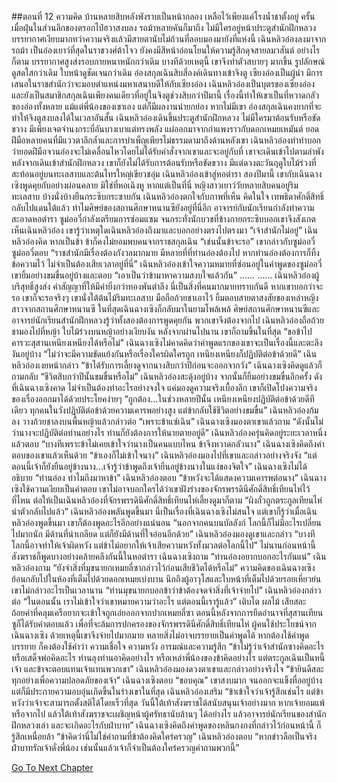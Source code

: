 ##ตอนที่ 12 ความคิด
บ้านหลายสิบหลังพังราบเป็นหน้ากลอง เหลือไว้เพียงแค่โรงน้ำชาตั้งอยู่ ครั้นเมื่อฝุ่นในส่วนลึกของตรอกไป๋ฮวาสงบลง รถม้าหลายคันก็มาถึง
ไม่มีใครอยู่หน้าประตูสำนักฝึกหลวง บรรยากาศเงียบมากทว่าความจริงแล้วมีสายตานับไม่ถ้วนที่ลอบมองมายังที่แห่งนี้
เฉินหลิวอ๋องลงมาจากรถม้า
เป็นอ๋องเยาว์ที่สุดในราชวงศ์ต้าโจว ยังคงมีสีหน้าอ่อนโยนให้ความรู้สึกดุจสายลมวสันต์ อย่างไรก็ตาม บรรยากาศสูงส่งรอบกายหนาหนักกว่าเดิม บางทีด้วยเหตุนี้ เขาจึงทำตัวสบายๆ มากขึ้น รูปลักษณ์ดูสดใสกว่าเดิม ใบหน้าดูชัดเจนกว่าเดิม
อ๋องสกุลเฉินสิบสี่องค์เดินทางเข้าจิงตู เซียงอ๋องเป็นผู้นำ มีการเสนอในราชสำนักว่าจะมอบตำแหน่งมหาเสนาบดีให้กับเซียงอ๋อง เฉินหลิวอ๋องเป็นบุตรของเซียงอ๋อง และยังเป็นสมาชิกสกุลเฉินเพียงคนเดียวที่อยู่ในจิงตูช่วงสิบกว่าปีมานี้ เรื่องนี้ทำให้เขาเป็นที่หวาดกลัวของอ๋องทั้งหลาย แม้แต่พี่น้องของเขาเอง แต่ก็มีผลงานน่ายกย่อง หากไม่มีเขา อ๋องสกุลเฉินคงยากที่จะทำให้จิงตูสงบลงได้ในเวลาอันสั้น
เฉินหลิวอ๋องเดินขึ้นประตูสำนักฝึกหลวง
ไม่มีใครมาต้อนรับหรือขัดขวาง มีเพียงเจตจำนงกระบี่อันบางเบาแต่ทรงพลัง แผ่ออกมาจากกำแพงราวกับดอกเหมยเหมันต์
ยอดฝีมือหลายคนที่มีแววตาลึกล้ำและการบำเพ็ญเพียรไม่ธรรมดามาถึงด้านหลังเขา
เฉินหลิวอ๋องทำท่าบอกว่ายอดฝีมือจวนอ๋องจะไม่เคลื่อนไหวโดยไม่ได้รับคำสั่งจากเขาและจะอยู่กับที่ เขาจะเดินเข้าไปตามลำพัง
หลังจากเดินเข้าสำนักฝึกหลวง เขาก็ยังไม่ได้รับการต้อนรับหรือขัดขวาง มีแต่ดวงตะวันฤดูใบไม้ร่วงที่สะท้อนอยู่บนทะเลสาบและต้นไทรใหญ่เขียวชอุ่ม
เฉินหลิวอ๋องเข้าสู่หอตำรา สองปีมานี้ เขากับเฉินฉางเซิงพูดคุยกับอย่างผ่อนคลาย มิใช่ที่หอเฉิงหู หากแต่เป็นที่นี่
หญิงสาวเยาว์วัยหลายสิบคนอยู่ริมทะเลสาบ บ้างนั่งบ้างยืนกระซิบกระซาบกัน
เฉินหลิวอ๋องตกใจกับภาพที่เห็น คิดในใจ เทพธิดาศักดิ์สิทธิ์กลับไปแดนใต้แล้ว ทำไมศิษย์ของสถานศึกษาหนานซียังอยู่ที่นี่อีก
อาจารย์กับนักเรียนกำลังทำความสะอาดหอตำรา ซูม่ออวี๋กำลังเตรียมการซ่อมแซม จนกระทั่งนักบวชที่ข้างกายกระซิบบอกเขาจึงสังเกตเห็นเฉินหลิวอ๋อง
เขารู้ว่าเหตุใดเฉินหลิวอ๋องถึงมาและบอกอย่างตรงไปตรงมา “เจ้าสำนักไม่อยู่”
เฉินหลิวอ๋องคิด หากเป็นข้า ข้าก็คงไม่ยอมพบคนจากราชสกุลเฉิน
“เช่นนั้นข้าจะรอ” เขากล่าวกับซูม่ออวี๋
ซูม่ออวี๋ตอบ “ราชสำนักมีเรื่องต้องกังวลมากมาย มีหลายที่ที่ท่านอ๋องต้องไป หากท่านอ๋องต้องการก็ทิ้งข้อความไว้ ไม่จำเป็นต้องเสียเวลาอยู่ที่นี่”
เฉินหลิวอ๋องเข้าใจความหมายที่ซ่อนอยู่ในคำพูดของซูม่ออวี๋ เขายิ้มอย่างขมขื่นอยู่บ้างและตอบ “เอาเป็นว่าข้ามาหาความสงบใจแล้วกัน”
……
……
เฉินหลิวอ๋องผู้บริสุทธิ์สูงส่ง คำสัญญาที่ให้มีค่ายิ่งกว่าทองพันตำลึง นี่เป็นสิ่งที่คนมากมายทราบกันดี
หากเขาบอกว่าจะรอ เขาก็จะรอจริงๆ เขานั่งใต้ต้นไม้ริมทะเลสาบ มือถือถ้วยชาเอาไว้ ยิ้มตอบสายตาสงสัยของเหล่าหญิงสาวจากสถานศึกษาหนานซี ในที่สุดเฉินฉางเซิงก็กลับมาในยามโพล้เพล้
ศิษย์สถานศึกษาหนานซีและอาจารย์นักเรียนสำนักฝึกหลวงรู้ว่าทั้งสองต้องการพูดคุยกัน พวกเขาจึงต้องจากไป
เฉินหลิวอ๋องถือถ้วยชามองไปที่หญ้า ใบไม้ร่วงบนหญ้าอย่างเงียบงัน หลังจากผ่านไปนาน เขาก็ถามขึ้นในที่สุด “ขอข้าไปคารวะสุสานเหนียงเหนียงได้หรือไม่”
เฉินฉางเซิงไม่คาดคิดว่าคำพูดแรกของเขาจะเป็นเรื่องนี้และตะลึงงันอยู่บ้าง
“ไม่ว่าจะมีความขัดแย้งกันหรือเรื่องใครผิดใครถูก เหนียงเหนียงก็ปฏิบัติต่อข้าด้วยดี” เฉินหลิวอ๋องเงยหน้ากล่าว “ข้าได้รับการเลี้ยงดูจากนางสิบกว่าปีก่อนจะออกจากวัง”
เฉินฉางเซิงคิดดูแล้วก็ถามกลับ “ชีวิตสิบกว่าปีนั้นขมขื่นหรือไม่”
เฉินหลิวอ๋องสะดุ้งอยู่บ้าง จากนั้นก็ยิ้มอย่างขมขื่นอีกครั้ง
ดังที่เฉินฉางเซิงคาด ไม่จำเป็นต้องทำอะไรอย่างจงใจ แค่มองดูความจริงเบื้องลึก เขาก็เปิดโปงความจริงของเรื่องออกมาได้ด้วยประโยคง่ายๆ
“ถูกต้อง...ในช่วงหลายปีนั้น เหนียงเหนียงปฏิบัติต่อข้าด้วยดีทีเดียว ทุกคนในวังปฏิบัติต่อข้าด้วยความเคารพอย่างสูง แต่ข้ากลับใช้ชีวิตอย่างขมขื่น”
เฉินหลิวอ๋องก้มลง วางถ้วยชาลงบนพื้นหญ้าแล้วกล่าวต่อ “เพราะข้าแซ่เฉิน”
เฉินฉางเซิงมองตาเขาแล้วถาม “ดังนั้นไม่ว่านางจะปฏิบัติต่อท่านอย่างไร ท่านก็ยังต้องการให้นายตายอยู่ดี”
เฉินหลิวอ๋องครุ่นคิดอยู่ระยะเวลาหนึ่งแล้วตอบ “บางทีเพราะข้าไม่เคยเข้าใจว่านางเป็นคนแบบไหน ข้าจึงหวาดกลัวนาง”
เฉินฉางเซิงคิดถึงคำตอบของเขาแล้วเห็นด้วย “ข้าเองก็ไม่เข้าใจนาง”
เฉินหลิวอ๋องมองไปที่เขาและกล่าวอย่างจริงจัง “แต่ตอนนี้เจ้าก็ยังยืนอยู่ข้างนาง...เจ้ารู้ว่าข้าพูดถึงเจ้ายืนอยู่ข้างนางในแง่ของจิตใจ”
เฉินฉางเซิงไม่ได้อธิบาย “ท่านอ๋อง ทำไมถึงมาหาข้า”
เฉินหลิวอ๋องตอบ “ข้าหวังจะได้แสดงความเคารพต่อนาง”
เฉินฉางเซิงใช้ความเงียบเป็นคำตอบ
เขาไม่อาจบอกใครได้ว่าเขาฝังร่างของจักรพรรดินีศักดิ์สิทธิ์เทียนไห่ไว้ที่ไหน
ต่อให้เป็นเฉินหลิวอ๋องที่จักรพรรดินีศักดิ์สิทธิ์เทียนไห่เลี้ยงดูมาก็ตาม
“ผิงกั๋วถูกตระกูลเทียนไห่นำตัวกลับไปแล้ว” เฉินหลิวอ๋องพลันพูดขึ้นมา
นี่เป็นเรื่องที่เฉินฉางเซิงไม่สนใจ แต่เขาก็รู้ว่าเมื่อเฉินหลิวอ๋องพูดขึ้นมา เขาก็ต้องพูดอะไรอีกอย่างแน่นอน
“นอกจากคนบนบัลลังก์ โลกนี้ก็ไม่มีอะไรเปลี่ยนไปมากนัก มีด้านที่น่าเกลียด แต่ก็ยังมีด้านที่ใจอ่อนอีกด้วย”
เฉินหลิวอ๋องมองดูเขาและกล่าว “บางทีโลกนี้อาจทำให้เจ้าผิดหวัง แต่ข้าไม่อยากให้เจ้าเสียความหวังทั้งมวลต่อโลกนี้ไป”
ไม่นานก่อนหน้านี้ สังฆราชก็พูดบางอย่างคล้ายคลึงกันนี้ในหอตำรา
เฉินฉางเซิงถาม “ท่านอ๋องอยากบอกอะไรกันแน่”
เฉินหลิวอ๋องถาม “ยังจำสิ่งที่มุขนายกเหมยลี่ซากล่าวไว้ก่อนเสียชีวิตได้หรือไม่”
ความคิดของเฉินฉางเซิงย้อนกลับไปในห้องที่เต็มไปด้วยดอกเหมยเบ่งบาน นึกถึงผู้อาวุโสและใบหน้าที่เต็มไปด้วยรอยเหี่ยวย่น เขาไม่กล่าวอะไรเป็นเวลานาน
“ท่านมุขนายกบอกข้าว่าข้าต้องจดจำสิ่งที่เจ้าจ่ายไป”
เฉินหลิวอ๋องกล่าวต่อ “ในตอนนั้น เราไม่เข้าใจว่าเขาหมายความว่าอะไร แต่ตอนนี้เรารู้แล้ว”
เติบโต ผลไม้ เสียสละ ถ้อยคำที่คลุมเครือยากจะเข้าใจถูกเอ่ยออกจากปากเหมยลี่ซา ตอนนี้หลังจากการยึดอำนาจที่สุสานเทียนซูก็ได้รับคำตอบแล้ว เพื่อที่จะล้มการปกครองของจักรพรรดินีศักดิ์สิทธิ์เทียนไห่ ผู้คนใช้ประโยชน์จากเฉินฉางเซิง ด้วยเหตุนี้เขาจึงจ่ายไปมากมาย หลายสิ่งไม่อาจบรรยายเป็นคำพูดได้ หากต้องใช้คำพูดบรรยาย ก็คงต้องใช้คำว่า ความเชื่อใจ ความหวัง อารมณ์และความรู้สึก
“ข้าไม่รู้ว่าเจ้าสำนักซางคิดอะไร หรือเสด็จพ่อคิดอะไร ท่านลุงท่านอาคิดอย่างไร หรือเหล่าพี่น้องของข้าคิดอย่างไร แต่ตระกูลเฉินเป็นหนี้เจ้า และข้าจะตอบแทนเจ้าแทนพวกเขา”
เฉินหลิวอ๋องมองดวงตาเขาและกล่าวอย่างจริงใจ “ข้ายินดีสละทุกอย่างเพื่อความปลอดภัยของเจ้า”
เฉินฉางเซิงตอบ “ขอบคุณ”
เขาสงบมาก จนออกจะแข็งทื่ออยู่บ้าง แต่ก็มีประกายความอบอุ่นเกิดขึ้นในร่างเขาในที่สุด
เฉินหลิวอ๋องเสริม “ข้าเข้าใจว่าเจ้ารู้สึกเช่นไร แต่ข้าหวังว่าเจ้าจะสามารถตั้งสติได้โดยเร็วที่สุด วันนี้ใต้เท้าสังฆราชได้สนับสนุนเจ้าอย่างมาก หากเจ้ายอมแพ้หรือจากไป แล้วใต้เท้าสังฆราชจะเผชิญหน้าผู้ศรัทธานับล้านๆ ได้อย่างไร แล้วอาจารย์นักเรียนของสำนักฝึกหลวงเล่า และจะเกิดอะไรกับฝ่าบาท”
เฉินฉางเซิงคิดถึงคำพูดของหลินกงกงที่กล่าวไว้ก่อนหน้านี้ ก็รู้สึกเหนื่อยล้า “ข้าคิดว่านี่ไม่ใช่คำถามที่ข้าต้องคิดใคร่ครวญ”
เฉินหลิวอ๋องตอบ “หากข่าวลือเป็นจริง ฝ่าบาทรักเจ้าดั่งพี่น้อง เช่นนั้นแล้วเจ้าก็จำเป็นต้องใคร่ครวญคำถามพวกนี้”


[Go To Next Chapter]( ./685.md)